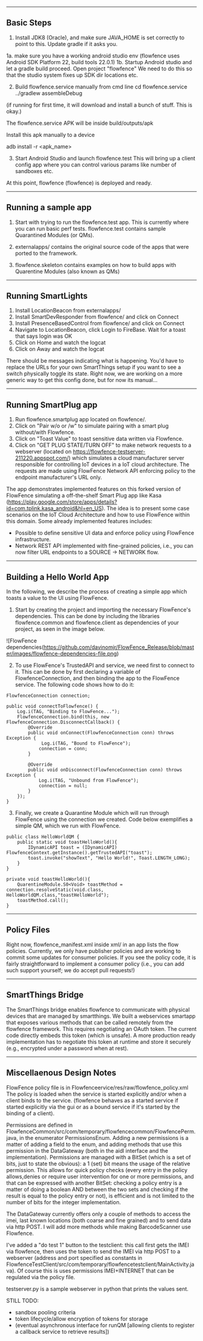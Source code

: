 -----------
Basic Steps
-----------

1. Install JDK8 (Oracle), and make sure JAVA_HOME is set correctly to point to this. Update gradle if it asks you.

1a. make sure you have a working android studio env (flowfence uses Android SDK Platform 22, build tools 22.0.1)
1b. Startup Android studio and let a gradle build proceed. Open project "flowfence"
We need to do this so that the studio system fixes up SDK dir locations etc.

2. Build flowfence.service manually from cmd line
cd flowfence.service
../gradlew assembleDebug

(if running for first time, it will download and install a bunch of stuff. This is okay.)

The flowfence.service APK will be inside build/outputs/apk

Install this apk manually to a device

adb install -r <apk_name>

3. Start Android Studio and launch flowfence.test
This will bring up a client config app where you can control various params like number of sandboxes etc.

At this point, flowfence (flowfence) is deployed and ready.

--------------------
Running a sample app
--------------------
1. Start with trying to run the flowfence.test app. This is currently where you can run basic perf tests.
flowfence.test contains sample Quarantined Modules (or QMs).

2. externalapps/ contains the original source code of the apps that were ported to the framework.

3. flowfence.skeleton contains examples on how to build apps with Quarentine Modules (also known as QMs)

-------------------
Running SmartLights
-------------------
1. Install LocationBeacon from externalapps/
2. Install SmartDevResponder from flowfence/ and click on Connect
3. Install PresenceBasedControl from flowfence/ and click on Connect
4. Navigate to LocationBeacon, click Login to FireBase. Wait for a toast that says login was OK
5. Click on Home and watch the logcat
6. Click on Away and watch the logcat

There should be messages indicating what is happening. You'd have to replace the URLs for your
own SmartThings setup if you want to see a switch physically toggle its state. Right now, we are
working on a more generic way to get this config done, but for now its manual...

--------------------------
Running SmartPlug app
--------------------------
1. Run flowfence.smartplug app located on flowfence/. 
2. Click on "Pair w/o or /w" to simulate pairing with a smart plug without/with Flowfence.
3. Click on "Toast Value" to  toast sensitive data written via Flowfence.
4. Click on "GET PLUG STATE/TURN OFF" to make network requests to a webserver (located on https://flowfence-testserver-211220.appspot.com/) which simulates a cloud manufacturer server responsible for controlling IoT devices in a IoT cloud architecture. The requests are made using FlowFence Network API enforcing policy to the endpoint manufacturer's URL only.

The app demonstrates implemented features on this forked version of FlowFence simulating a off-the-shelf Smart Plug app like Kasa (https://play.google.com/store/apps/details?id=com.tplink.kasa_android&hl=en_US). The idea is to present some case scenarios on the IoT Cloud Architecture and how to use FlowFence within this domain. Some already implemented features includes: 

* Possible to define sensitive UI data and enforce policy using FlowFence infrastructure.
* Network REST API implemented with fine-grained policies, i.e., you can now filter URL endpoints to a SOURCE -> NETWORK flow.

--------------------
Building a Hello World App
--------------------
In the following, we describe the process of creating a simple app which toasts a value to the UI using FlowFence.

1. Start by creating the project and importing the necessary FlowFence's dependencies. This can be done by including the libraries flowfence.common and flowfence.client as dependencies of your project, as seen in the image below.

![FlowFence dependencies(https://github.com/davinomjr/FlowFence_Release/blob/master/images/flowfence-dependencies-file.png)

2. To use FlowFence's TrustedAPI and service, we need first to connect to it. This can be done by first declaring a variable of FlowfenceConnection, and then binding the app to the FlowFence service. The following code shows how to do it:
```
FlowfenceConnection connection;

public void connectToFlowfence() {
    Log.i(TAG, "Binding to FlowFence...");
    FlowfenceConnection.bind(this, new FlowfenceConnection.DisconnectCallback() {
        @Override
        public void onConnect(FlowfenceConnection conn) throws Exception {
             Log.i(TAG, "Bound to FlowFence");
            connection = conn;
        }

        @Override
        public void onDisconnect(FlowfenceConnection conn) throws Exception {
            Log.i(TAG, "Unbound from FlowFence");
            connection = null;
        }
    });
}
```

3. Finally, we create a Quarantine Module which will run through FlowFence using the connection we created. Code below exemplifies a simple QM, which we run with FlowFence.
```
public class HelloWorldQM {
    public static void toastHelloWorld(){
        IDynamicAPI toast = (IDynamicAPI) FlowfenceContext.getInstance().getTrustedAPI("toast");
        toast.invoke("showText", "Hello World!", Toast.LENGTH_LONG);
    }
}

private void toastHelloWorld(){
    QuarentineModule.S0<Void> toastMethod = connection.resolveStatic(void.class, HelloWorldQM.class,"toastHelloWorld");
    toastMethod.call();
}
```


-------------------
Policy Files
-------------------
Right now, flowfence_manifest.xml inside xml/ in an app lists the flow policies. Currently, we only
have publisher policies and are working to commit some updates for consumer policies. If you see
the policy code, it is fairly straightforward to implement a consumer policy (i.e., you can add
such support yourself; we do accept pull requests!)

------------------
SmartThings Bridge
------------------

The SmartThings bridge enables flowfence to communicate with physical devices that are managed by
smartthings. We built a webservices smartapp that exposes various methods that can be called
remotely from the flowfence framework. This requires negotiating an OAuth token. The current code
directly embeds this token (which is unsafe). A more production ready implementation has to
negotiate this token at runtime and store it securely (e.g., encrypted under a password when at rest).

--------------------------
Miscellaenous Design Notes
--------------------------

FlowFence policy file is in Flowfenceervice/res/raw/flowfence_policy.xml
The policy is loaded when the service is started explicitly and/or when a client binds to the service. (flowfence behaves as a started service if started explicitly via the gui or as a bound service if it's started by the binding of a client).

Permissions are defined in FlowfenceCommon/src/com/temporary/flowfencecommon/FlowfencePerm.java, in the enumerator PermissionsEnum. 
Adding a new permissions is a matter of adding a field to the enum, and adding methods that use this permission in the DataGateway (both in the aidl interface and the implementation).
Permissions are managed with a BitSet (which is a set of bits, just to state the obvious): a 1 (set) bit means the usage of the relative permission.
This allows for quick policy checks (every entry in the policy allows,denies or require user intervention for one or more permissions, and that can be expressed with another BitSet: checking a policy entry is a matter of doing a boolean AND between the two sets and checking if the result is equal to the policy entry or not), is efficient and is not limited to the number of bits for the integer implementation.

The DataGateway currently offers only a couple of methods to access the imei, last known locations (both coarse and fine grained) and to send data via http POST.
I will add more methods while making BarcodeScanner use Flowfence.

I've added a "do test 1" button to the testclient: this call first gets the IMEI via flowfence, then uses the token to send the IMEI via http POST to a webserver (address and port specified as constants in FlowfenceTestClient/src/com/temporary/flowfencetestclient/MainActivity.java). Of course this is uses permissions IMEI+INTERNET that can be regulated via the policy file.

testserver.py is a sample webserver in python that prints the values sent.

STILL TODO:
 - sandbox pooling criteria
 - token lifecycle/allow encryption of tokens for storage
 - (eventual asynchronous interface for runQM [allowing clients to register a callback service to retrieve results])
